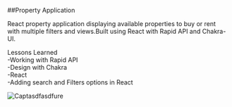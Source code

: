 ##Property Application

React property application displaying available properties to buy or rent with multiple filters and views.Built using React with Rapid API and Chakra-UI.

Lessons Learned <br>
-Working with Rapid API <br>
-Design with Chakra <br>
-React <br>
-Adding search and Filters options in React <br>

![Captasdfasdfure](https://user-images.githubusercontent.com/81362041/178545129-24f3924d-39f6-40ca-baa2-cb0ccc4be332.PNG)

